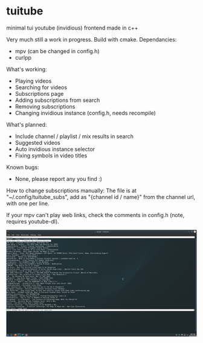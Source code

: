 # tuitube
minimal tui youtube (invidious) frontend made in c++

Very much still a work in progress. Build with cmake. Dependancies:
- mpv (can be changed in config.h)
- curlpp

What's working:
- Playing videos
- Searching for videos
- Subscriptions page
- Adding subscriptions from search
- Removing subscriptions
- Changing invidious instance (config.h, needs recompile)

What's planned:
- Include channel / playlist / mix results in search
- Suggested videos
- Auto invidious instance selector
- Fixing symbols in video titles

Known bugs:
- None, please report any you find :)

How to change subscriptions manually:
The file is at "~/.config/tuitube_subs", add as "{channel id / name}" from the channel url, with one per line.

If your mpv can't play web links, check the comments in config.h (note, requires youtube-dl).

![Screenshot](https://github.com/djt3/tuitube/blob/master/tuitube.png?raw=true)
